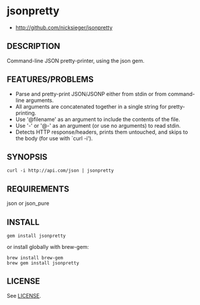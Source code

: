 # jsonpretty

- http://github.com/nicksieger/jsonpretty

## DESCRIPTION

Command-line JSON pretty-printer, using the json gem.

## FEATURES/PROBLEMS

- Parse and pretty-print JSON/JSONP either from stdin or from command-line
  arguments.
- All arguments are concatenated together in a single string for
  pretty-printing.
- Use '@filename' as an argument to include the contents of the file.
- Use '-' or '@-' as an argument (or use no arguments) to read stdin.
- Detects HTTP response/headers, prints them untouched, and skips to
  the body (for use with `curl -i').

## SYNOPSIS

```
curl -i http://api.com/json | jsonpretty
```

## REQUIREMENTS

json or json_pure

## INSTALL

```
gem install jsonpretty
```

or install globally with brew-gem:

```
brew install brew-gem
brew gem install jsonpretty
```

## LICENSE

See [LICENSE](LICENSE.txt).

